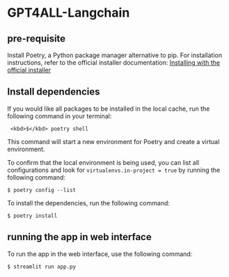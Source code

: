 # GPT4ALL-Langchain
## pre-requisite
Install Poetry, a Python package manager alternative to pip. For installation instructions, refer to the official installer documentation: [Installing with the official installer](
https://python-poetry.org/docs/#installing-with-the-official-installer)

## Install dependencies
If you would like all packages to be installed in the local cache, run the following command in your terminal:
```shell
 <kbd>$</kbd> poetry shell
```

This command will start a new environment for Poetry and create a virtual environment.

To confirm that the local environment is being used, you can list all configurations and look for `virtualenvs.in-project = true` by running the following command:
 
```console
$ poetry config --list
```

To install the dependencies, run the following command:
```shell
$ poetry install
```

## running the app in web interface
To run the app in the web interface, use the following command:

```shell
$ streamlit run app.py
```
